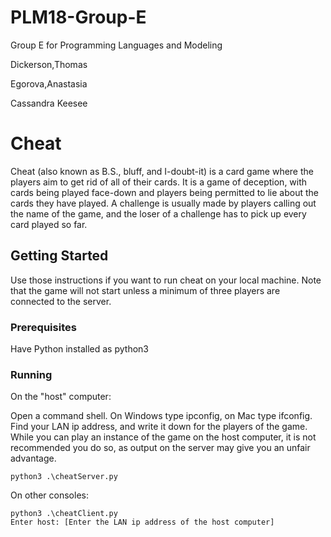 # PLM18-Group-E
Group E for Programming Languages and Modeling

Dickerson,Thomas

Egorova,Anastasia

Cassandra Keesee

# Cheat

Cheat (also known as B.S., bluff, and I-doubt-it) is a card game where the players aim to get rid of all of their cards. It is a game of deception, with cards being played face-down and players being permitted to lie about the cards they have played. A challenge is usually made by players calling out the name of the game, and the loser of a challenge has to pick up every card played so far.

## Getting Started

Use those instructions if you want to run cheat on your local machine. Note that the game will not start unless a minimum of three players are connected to the server.

### Prerequisites

Have Python installed as python3

### Running

On the "host" computer:

Open a command shell. On Windows type ipconfig, on Mac type ifconfig. Find your LAN ip address, and write it down for the players of the game. While you can play an instance of the game on the host computer, it is not recommended you do so, as output on the server may give you an unfair advantage.
```
python3 .\cheatServer.py
```

On other consoles:

```
python3 .\cheatClient.py
Enter host: [Enter the LAN ip address of the host computer]
```
